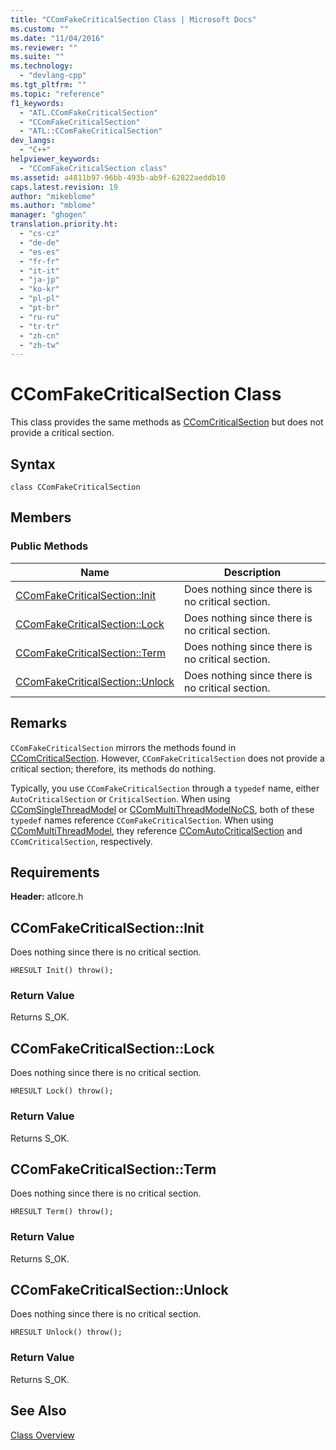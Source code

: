 ```yaml
---
title: "CComFakeCriticalSection Class | Microsoft Docs"
ms.custom: ""
ms.date: "11/04/2016"
ms.reviewer: ""
ms.suite: ""
ms.technology: 
  - "devlang-cpp"
ms.tgt_pltfrm: ""
ms.topic: "reference"
f1_keywords: 
  - "ATL.CComFakeCriticalSection"
  - "CComFakeCriticalSection"
  - "ATL::CComFakeCriticalSection"
dev_langs: 
  - "C++"
helpviewer_keywords: 
  - "CComFakeCriticalSection class"
ms.assetid: a4811b97-96bb-493b-ab9f-62822aeddb10
caps.latest.revision: 19
author: "mikeblome"
ms.author: "mblome"
manager: "ghogen"
translation.priority.ht: 
  - "cs-cz"
  - "de-de"
  - "es-es"
  - "fr-fr"
  - "it-it"
  - "ja-jp"
  - "ko-kr"
  - "pl-pl"
  - "pt-br"
  - "ru-ru"
  - "tr-tr"
  - "zh-cn"
  - "zh-tw"
---
```

# CComFakeCriticalSection Class
This class provides the same methods as [CComCriticalSection](../../atl/reference/ccomcriticalsection-class.md) but does not provide a critical section.  
  
## Syntax  
  
```
class CComFakeCriticalSection
```  
  
## Members  
  
### Public Methods  
  
|Name|Description|  
|----------|-----------------|  
|[CComFakeCriticalSection::Init](#ccomfakecriticalsection__init)|Does nothing since there is no critical section.|  
|[CComFakeCriticalSection::Lock](#ccomfakecriticalsection__lock)|Does nothing since there is no critical section.|  
|[CComFakeCriticalSection::Term](#ccomfakecriticalsection__term)|Does nothing since there is no critical section.|  
|[CComFakeCriticalSection::Unlock](#ccomfakecriticalsection__unlock)|Does nothing since there is no critical section.|  
  
## Remarks  
 `CComFakeCriticalSection` mirrors the methods found in [CComCriticalSection](../../atl/reference/ccomcriticalsection-class.md). However, `CComFakeCriticalSection` does not provide a critical section; therefore, its methods do nothing.  
  
 Typically, you use `CComFakeCriticalSection` through a `typedef` name, either `AutoCriticalSection` or `CriticalSection`. When using [CComSingleThreadModel](../../atl/reference/ccomsinglethreadmodel-class.md) or [CComMultiThreadModelNoCS](../../atl/reference/ccommultithreadmodelnocs-class.md), both of these `typedef` names reference `CComFakeCriticalSection`. When using [CComMultiThreadModel](../../atl/reference/ccommultithreadmodel-class.md), they reference [CComAutoCriticalSection](../../atl/reference/ccomautocriticalsection-class.md) and `CComCriticalSection`, respectively.  
  
## Requirements  
 **Header:** atlcore.h  
  
##  <a name="ccomfakecriticalsection__init"></a>  CComFakeCriticalSection::Init  
 Does nothing since there is no critical section.  
  
```
HRESULT Init() throw();
```  
  
### Return Value  
 Returns S_OK.  
  
##  <a name="ccomfakecriticalsection__lock"></a>  CComFakeCriticalSection::Lock  
 Does nothing since there is no critical section.  
  
```
HRESULT Lock() throw();
```  
  
### Return Value  
 Returns S_OK.  
  
##  <a name="ccomfakecriticalsection__term"></a>  CComFakeCriticalSection::Term  
 Does nothing since there is no critical section.  
  
```
HRESULT Term() throw();
```  
  
### Return Value  
 Returns S_OK.  
  
##  <a name="ccomfakecriticalsection__unlock"></a>  CComFakeCriticalSection::Unlock  
 Does nothing since there is no critical section.  
  
```
HRESULT Unlock() throw();
```  
  
### Return Value  
 Returns S_OK.  
  
## See Also  
 [Class Overview](../../atl/atl-class-overview.md)
